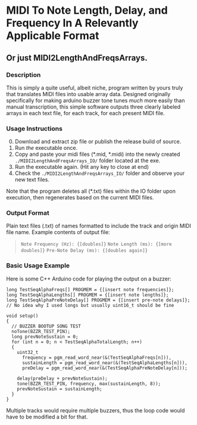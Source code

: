 # MIDI To Note Length, Delay, and Frequency In A Relevantly Applicable Format
## Or just MIDI2LengthAndFreqsArrays.

### Description
This is simply a quite useful, albeit niche, program written by yours truly that translates MIDI files into usable array data.
Designed originally specifically for making arduino buzzer tone tunes *much* more easily than manual transcription, this simple software outputs three clearly labeled arrays in each text file, for each track, for each present MIDI file.

### Usage Instructions
0) Download and extract zip file or publish the release build of source.
0) Run *the* executable once.
0) Copy and paste your midi files (*.mid, *.midi) into the newly created `./MIDI2LengthAndFreqsArrays_IO/` folder located at the exe.
0) Run the executable again. (Hit any key to close at end)
0) Check the `./MIDI2LengthAndFreqsArrays_IO/` folder and observe your new text files.

Note that the program deletes all (*.txt) files within the IO folder upon execution, then regenerates based on the current MIDI files.


### Output Format
Plain text files (.txt) of names formatted to include the track and origin MIDI file name.
Example contents of output file:
> `Note Frequency (Hz): {[doubles]}`
> `Note Length (ms): {[more doubles]}`
> `Pre-Note Delay (ms): {[doubles again]}`

### Basic Usage Example
Here is some C++ Arduino code for playing the output on a buzzer:

```
long TestSeqAlphaFreqs[] PROGMEM = {[insert note frequencies]};
long TestSeqAlphaLengths[] PROGMEM = {[insert note lengths]};
long TestSeqAlphaPreNoteDelay[] PROGMEM = {[insert pre-note delays]};
// No idea why I used longs but usually uint16_t should be fine
```
```
void setup()
{
  // BUZZER BOOTUP SONG TEST
  noTone(BZZR_TEST_PIN);
  long prevNoteSustain = 0;
  for (int n = 0; n < TestSeqAlphaTotalLength; n++)
  {
    uint32_t
      frequency = pgm_read_word_near(&(TestSeqAlphaFreqs[n])),
      sustainLength = pgm_read_word_near(&(TestSeqAlphaLengths[n])),
      preDelay = pgm_read_word_near(&(TestSeqAlphaPreNoteDelay[n]));
  
    delay(preDelay + prevNoteSustain);
    tone(BZZR_TEST_PIN, frequency, max(sustainLength, 8));
    prevNoteSustain = sustainLength;
  }
}
```

Multiple tracks would require multiple buzzers, thus the loop code would have to be modified a bit for that.